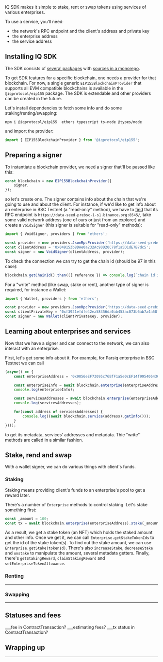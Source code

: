 IQ SDK makes it simple to stake, rent or swap tokens using services of various enterprises. <!-- closer to business? more features? -->

To use a service, you'll need:

* the network's RPC endpoint and the client's address and private key
* the enterprise address <!-- where to get from? (no listing available) -->
* the service address <!-- where to get from? -->

Installing IQ SDK
-----------------
The SDK consists of [several packages](https://iqlabsorg.github.io/iq-sdk-js/) with [sources in a monorepo](https://github.com/iqlabsorg/iq-sdk-js/).

To get SDK features for a specific blockchain, one needs a provider for that blockchain.
For now, a single generic `EIP155BlockchainProvider` that supports all EVM compatible blockchains
is available in the `@iqprotocol/eip155` package. The SDK is extendable and other providers can be created in the future.

Let's install dependencies to fetch some info and do some staking/renting/swapping:

```
npm i @iqprotocol/eip155  ethers typescript ts-node @types/node
```

and import the provider:

```typescript
import { EIP155BlockchainProvider } from '@iqprotocol/eip155';
```

Preparing a signer <!-- Wallet – correct signer? -->
------------------

To instantiate a blockchain provider, we need a signer that'll be passed like this:

```typescript
const blockchain = new EIP155BlockchainProvider({
    signer,
});
```

so let's create one. The signer contains info about the chain that we're going to use
and about the client. For instance, if we'd like to get info about an enterprise
in BSC Testnet (a "read-only" method), we have to [find](https://docs.ricefarm.fi/guides/metamask-add-bsc)
that its RPC endpoint is `https://data-seed-prebsc-1-s1.binance.org:8545/`, take some valid network address
(one of ours or just from an explorer) and create a `VoidSigner` (this signer is suitable for "read-only" methods):

```typescript
import { VoidSigner, providers } from 'ethers';

const provider = new providers.JsonRpcProvider('https://data-seed-prebsc-1-s1.binance.org:8545/');
const clientAddress = '0x049153b8DAe0a232Ac90D20C78f1a5D1dE7B7dc5';
const signer = new VoidSigner(clientAddress, provider);
```

To check the connection we can try to get the chain id (should be 97 in this case):

```typescript
blockchain.getChainId().then(({ reference }) => console.log(`chain id is ${reference}`));
```

For a "write" method (like swap, stake or rent), another type of signer is required, for instance a Wallet:

```typescript
import { Wallet, providers } from 'ethers';

const provider = new providers.JsonRpcProvider('https://data-seed-prebsc-1-s1.binance.org:8545/');
const clientPrivateKey = '0xf3921efdfe42ea58356da0ab453ac073b6ab7a4a58f20aebfa408bbd57a91ee8';
const signer = new Wallet(clientPrivateKey, provider);
```

Learning about enterprises and services <!-- where can we find that address? (Parsiq enterprise in BSC Testnet) *serviceFeePercent = ? -->
---------------------------------------
Now that we have a signer and can connect to the network, we can also interact with an enterprise.

First, let's get some info about it. For example, for Parsiq enterprise in BSC Testnet we can call

```typescript
(async() => {
    const enterpriseAddress = '0x9056eEF73095c76BfF1a5e0cEF14f99540643C72';

    const enterpriseInfo = await blockchain.enterprise(enterpriseAddress).getInfo();
    console.log(enterpriseInfo);

    const servicesAddresses = await blockchain.enterprise(enterpriseAddress).getServiceAddresses();
    console.log(servicesAddresses);

    for(const address of servicesAddresses) {
        console.log((await blockchain.service(address).getInfo()));
    }
})();
```

to get its metadata, services' addresses and metadata. Thie "write" methods are called in a similar fashion.

Stake, rend and swap
--------------------

With a wallet signer, we can do various things with client's funds.

### Staking

Staking means providing client's funds to an enterprise's pool to get a reward later.
<!-- how reward is calculated? is this like investing? can an enterprise go bankrupt? -->

There's a number of `Enterprise` methods to control staking. Let's stake something first:

<!-- _amount: what units? (what token?) -->
```typescript
const _amount = 100;
const tx = await blockchain.enterprise(enterpriseAddress).stake(_amount);
```

As a result, we get a stake token (an NFT) which holds the staked amount and other info. Once we get it, we can call
`Enterprise.getStakeTokenIds` to get the id of the stake token(s). To find out the stake amount, we can use
`Enterprise.getStake(tokenId)`. There's also `increaseStake`, `decreaseStake` and `unstake` to manipulate the amount,
several metadata getters. Finally, there's `getStakingReward`, `claimStakingReward` and `setEnterpriseTokenAllowance`.
<!-- what does setEnterpriseTokenAllowance do? -->

### Renting

___

### Swapping

___

Statuses and fees
-----------------

___fee in ContractTransaction?
___estimating fees?
___tx status in ContractTransaction?

Wrapping up
-----------

___